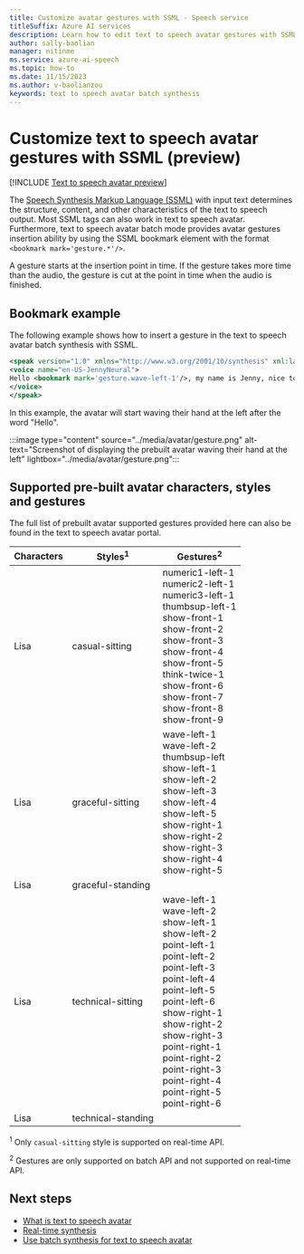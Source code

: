 ```yaml
---
title: Customize avatar gestures with SSML - Speech service
titleSuffix: Azure AI services
description: Learn how to edit text to speech avatar gestures with SSML
author: sally-baolian
manager: nitinme
ms.service: azure-ai-speech
ms.topic: how-to
ms.date: 11/15/2023
ms.author: v-baolianzou
keywords: text to speech avatar batch synthesis
---
```


# Customize text to speech avatar gestures with SSML (preview)

[!INCLUDE [Text to speech avatar preview](../includes/text-to-speech-avatar-preview.md)]

The [Speech Synthesis Markup Language (SSML)](../speech-synthesis-markup-structure.md) with input text determines the structure, content, and other characteristics of the text to speech output. Most SSML tags can also work in text to speech avatar. Furthermore, text to speech avatar batch mode provides avatar gestures insertion ability by using the SSML bookmark element with the format `<bookmark mark='gesture.*'/>`. 

A gesture starts at the insertion point in time. If the gesture takes more time than the audio, the gesture is cut at the point in time when the audio is finished.

## Bookmark example

The following example shows how to insert a gesture in the text to speech avatar batch synthesis with SSML.

```xml
<speak version="1.0" xmlns="http://www.w3.org/2001/10/synthesis" xml:lang="en-US">
<voice name="en-US-JennyNeural">
Hello <bookmark mark='gesture.wave-left-1'/>, my name is Jenny, nice to meet you!
</voice>
</speak>
```

In this example, the avatar will start waving their hand at the left after the word "Hello".

:::image type="content" source="../media/avatar/gesture.png" alt-text="Screenshot of displaying the prebuilt avatar waving their hand at the left" lightbox="../media/avatar/gesture.png":::

## Supported pre-built avatar characters, styles and gestures

The full list of prebuilt avatar supported gestures provided here can also be found in the text to speech avatar portal.

|  Characters | Styles<sup>1</sup>               | Gestures<sup>2</sup>                    | 
|------------|-------------------|-----------------------------|
| Lisa| casual-sitting    | numeric1-left-1<br>numeric2-left-1<br>numeric3-left-1<br>thumbsup-left-1<br>show-front-1<br>show-front-2<br>show-front-3<br>show-front-4<br>show-front-5<br>think-twice-1<br>show-front-6<br>show-front-7<br>show-front-8<br>show-front-9              | 
|    Lisa         | graceful-sitting  | wave-left-1<br>wave-left-2<br>thumbsup-left<br>show-left-1<br>show-left-2<br>show-left-3<br>show-left-4<br>show-left-5<br>show-right-1<br>show-right-2<br>show-right-3<br>show-right-4<br>show-right-5       | 
|   Lisa          | graceful-standing |                             | 
|    Lisa         | technical-sitting | wave-left-1<br>wave-left-2<br>show-left-1<br>show-left-2<br>point-left-1<br>point-left-2<br>point-left-3<br>point-left-4<br>point-left-5<br>point-left-6<br>show-right-1<br>show-right-2<br>show-right-3<br>point-right-1<br>point-right-2<br>point-right-3<br>point-right-4<br>point-right-5<br>point-right-6                      |
|    Lisa         | technical-standing |                             | 

<sup>1</sup> Only `casual-sitting` style is supported on real-time API.

<sup>2</sup> Gestures are only supported on batch API and not supported on real-time API.      

## Next steps

* [What is text to speech avatar](what-is-text-to-speech-avatar.md)
* [Real-time synthesis](./real-time-synthesis-avatar.md)
* [Use batch synthesis for text to speech avatar](./batch-synthesis-avatar.md)

